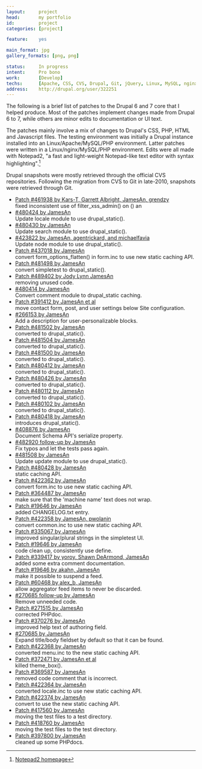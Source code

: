 ```yaml
---
layout:     project
head:       my portfolio
id:         project
categories: [project]

feature:    yes

main_format: jpg
gallery_formats: [png, png]

status:     In progress
intent:     Pro bono
work:       [Develop]
techs:      [Apache, CSS, CVS, Drupal, Git, jQuery, Linux, MySQL, nginx, PHP, XHTML]
address:    http://drupal.org/user/322251
---
```

The following is a brief list of patches to the Drupal 6 and 7 core that I helped produce. Most of the patches implement changes made from Drupal 6 to 7, while others are minor edits to documentation or UI text.

The patches mainly involve a mix of changes to Drupal's CSS, PHP, HTML and Javascript files. The testing environment was initially a Drupal instance installed into an Linux/Apache/MySQL/PHP environment. Latter patches were written in a Linux/nginx/MySQL/PHP environment. Edits were all made with Notepad2, "a fast and light-weight Notepad-like text editor with syntax highlighting".[^1]

Drupal snapshots were mostly retrieved through the official CVS repositories. Following the migration from CVS to Git in late-2010, snapshots were retrieved through Git.

[^1]: [Notepad2 homepage](http://www.flos-freeware.ch/notepad2.html)

<ul>
  <li><a href="http://drupal.org/commitlog/commit/2/e5e3d279e299b00890e86f8fa2f4b48ca1ce9948" rel="nofollow external">Patch #461938 by Kars-T, Garrett Albright, JamesAn, grendzy</a><br/> fixed inconsistent use of filter_xss_admin() on () an</li>
  <li><a href="http://drupal.org/commitlog/commit/2/6b4aa3080f37c589b7d7cb30fecae450f1ac3abc" rel="nofollow external">#480424 by JamesAn</a><br/> Update locale module to use drupal_static().</li>
  <li><a href="http://drupal.org/commitlog/commit/2/2aed502f93be8ce40a90f31759a8619389d96959" rel="nofollow external">#480430 by JamesAn</a><br/> Update search module to use drupal_static().</li>
  <li><a href="http://drupal.org/commitlog/commit/2/311a25cae3a7ce411138466c474bf24b0e758210" rel="nofollow external">#423822 by JamesAn, agentrickard, and michaelfavia</a><br/> Update node module to use drupal_static().</li>
  <li><a href="http://drupal.org/commitlog/commit/2/1b521566bb9777c177e1d89eb6091d946ff300f0" rel="nofollow external">Patch #437018 by JamesAn</a><br/> convert form_options_flatten() in form.inc to use new static caching API.</li>
  <li><a href="http://drupal.org/commitlog/commit/2/e8b82e0ba44faf30b71a3b19477497a24ddc466c" rel="nofollow external">Patch #481498 by JamesAn</a><br/> convert simpletest to drupal_static().</li>
  <li><a href="http://drupal.org/commitlog/commit/2/e66f235ac4a84a92d0430587c284954f18705bab" rel="nofollow external">Patch #489402 by Jody Lynn JamesAn</a><br/> removing unused code.</li>
  <li><a href="http://drupal.org/commitlog/commit/2/097ea891f1276389ff458b5842d44b8c5db9b41a" rel="nofollow external">#480414 by JamesAn</a><br/> Convert comment module to drupal_static caching.</li>
  <li><a href="http://drupal.org/commitlog/commit/2/daedf71b7c1683a21df35e2f9d8660e89deeea62" rel="nofollow external">Patch #391412 by JamesAn et al</a><br/> move contact form, post, and user settings below Site configuration.</li>
  <li><a href="http://drupal.org/commitlog/commit/2/ece9032afd035bbe4ca55b6fd671df03b96b4e35" rel="nofollow external">#266153 by JamesAn</a><br/> Add a description for user-personalizable blocks.</li>
  <li><a href="http://drupal.org/commitlog/commit/2/1931f3b9d4e8f281dfa240373059f8c1f35e7c4f" rel="nofollow external">Patch #481502 by JamesAn</a><br/> converted to drupal_static().</li>
  <li><a href="http://drupal.org/commitlog/commit/2/fd96af92411341f9d672f9ba69c0a94c4b597fe8" rel="nofollow external">Patch #481504 by JamesAn</a><br/> converted to drupal_static().</li>
  <li><a href="http://drupal.org/commitlog/commit/2/43b21cffddeaf50b5690888c66fd2eb179d3d8d1" rel="nofollow external">Patch #481500 by JamesAn</a><br/> converted to drupal_static().</li>
  <li><a href="http://drupal.org/commitlog/commit/2/8322883918d3f4351cf05596bef0c3ec587968a9" rel="nofollow external">Patch #480412 by JamesAn</a><br/> converted to drupal_static().</li>
  <li><a href="http://drupal.org/commitlog/commit/2/eb0839b984cec146a3580cc40e00a58650e460d1" rel="nofollow external">Patch #480426 by JamesAn</a><br/> converted to drupal_static().</li>
  <li><a href="http://drupal.org/commitlog/commit/2/2af96209f174ad35f1568b2f7f9b8947e632a5a4" rel="nofollow external">Patch #480112 by JamesAn</a><br/> converted to drupal_static().</li>
  <li><a href="http://drupal.org/commitlog/commit/2/c5f4624fe72f2588be8e360fe7957fd47fc4795e" rel="nofollow external">Patch #480102 by JamesAn</a><br/> converted to drupal_static().</li>
  <li><a href="http://drupal.org/commitlog/commit/2/709bb0a19a6a55dd409f7a5ffde2afab767599a2" rel="nofollow external">Patch #480418 by JamesAn</a><br/> introduces drupal_static().</li>
  <li><a href="http://drupal.org/commitlog/commit/2/469471fddeb365d73fc932ab660c72a8be6c901b" rel="nofollow external">#408876 by JamesAn</a><br/> Document Schema API's serialize property.</li>
  <li><a href="http://drupal.org/commitlog/commit/2/d907375fc1b57cd7511cba85fdaa4c9a81a532bd" rel="nofollow external">#482920 follow-up by JamesAn</a><br/> Fix typos and let the tests pass again.</li>
  <li><a href="http://drupal.org/commitlog/commit/2/3780e8a6c208a668462fc44d7f32b8385611d8bf" rel="nofollow external">#481508 by JamesAn</a><br/> Update update module to use drupal_static().</li>
  <li><a href="http://drupal.org/commitlog/commit/2/19a6c84f7c25b2eb5a539b083999c2365b23f230" rel="nofollow external">Patch #480428 by JamesAn</a><br/> static caching API.</li>
  <li><a href="http://drupal.org/commitlog/commit/2/4f2e13f50376a9032f8157563aeb6eede34433eb" rel="nofollow external">Patch #422362 by JamesAn</a><br/> convert form.inc to use new static caching API.</li>
  <li><a href="http://drupal.org/commitlog/commit/2/b8f18b39c29b5297d76037ba8ac69941baaaab86" rel="nofollow external">Patch #364487 by JamesAn</a><br/> make sure that the 'machine name' text does not wrap.</li>
  <li><a href="http://drupal.org/commitlog/commit/2/ec78fef144b70854d2a9b770c135960cd9ad8517" rel="nofollow external">Patch #19646 by JamesAn</a><br/> added CHANGELOG.txt entry.</li>
  <li><a href="http://drupal.org/commitlog/commit/2/3876e6acc6661926d756031d335ea634f2c19c0a" rel="nofollow external">Patch #422358 by JamesAn, pwolanin</a><br/> convert common.inc to use new static caching API.</li>
  <li><a href="http://drupal.org/commitlog/commit/2/23309d1022b4a401a4d8992ba0c10ba5d9b722ef" rel="nofollow external">Patch #335067 by JamesAn</a><br/> improved singular/plural strings in the simpletest UI.</li>
  <li><a href="http://drupal.org/commitlog/commit/2/6e93e567e4f3dd1e1e4c34162f8fd13c3b8b2632" rel="nofollow external">Patch #19646 by JamesAn</a><br/> code clean up, consistently use define.</li>
  <li><a href="http://drupal.org/commitlog/commit/2/119141276c54bccd18becf8c3dd673e93eb22ddd" rel="nofollow external">Patch #339417 by yoroy, Shawn DeArmond, JamesAn</a><br/> added some extra comment documentation.</li>
  <li><a href="http://drupal.org/commitlog/commit/2/556f62f81a35dbef8b648fde1c23a71a3487a7b6" rel="nofollow external">Patch #19646 by akahn, JamesAn</a><br/> make it possible to suspend a feed.</li>
  <li><a href="http://drupal.org/commitlog/commit/2/e8c674647ecd15720b62c86ef8bd11d05df5ce9f" rel="nofollow external">Patch #60468 by alex_b, JamesAn</a><br/> allow aggregator feed items to never be discarded.</li>
  <li><a href="http://drupal.org/commitlog/commit/2/8550540b511967961c095fc085c8cc8062c424f3" rel="nofollow external">#270685 follow-up by JamesAn</a><br/> Remove unneeded code.</li>
  <li><a href="http://drupal.org/commitlog/commit/2/11067d384d4120ff515b5f0066cd93923cdd6107" rel="nofollow external">Patch #271515 by JamesAn</a><br/> corrected PHPdoc.</li>
  <li><a href="http://drupal.org/commitlog/commit/2/160e652819ae49e9e72f460b3cc0090b0a0d9c76" rel="nofollow external">Patch #370276 by JamesAn</a><br/> improved help text of authoring field.</li>
  <li><a href="http://drupal.org/commitlog/commit/2/7138a5d5d005232f91ae629b4d5baec64d0697fa" rel="nofollow external">#270685 by JamesAn</a><br/> Expand title/body fieldset by default so that it can be found.</li>
  <li><a href="http://drupal.org/commitlog/commit/2/b90912c8851bbb5d7c740694be54d801a08ec3b0" rel="nofollow external">Patch #422368 by JamesAn</a><br/> converted menu.inc to the new static caching API.</li>
  <li><a href="http://drupal.org/commitlog/commit/2/e81096f5bc509b650aba39ce1868efa066aa8152" rel="nofollow external">Patch #372471 by JamesAn et al</a><br/> killed theme_box().</li>
  <li><a href="http://drupal.org/commitlog/commit/2/1de1293df0077fb2e17248e826607ab0004e9851" rel="nofollow external">Patch #369587 by JamesAn</a><br/> removed code comment that is incorrect.</li>
  <li><a href="http://drupal.org/commitlog/commit/2/2704385be8ddaf98a209695551a73ff05dbcee91" rel="nofollow external">Patch #422364 by JamesAn</a><br/> converted locale.inc to use new static caching API.</li>
  <li><a href="http://drupal.org/commitlog/commit/2/ce4df7b66b9b7475b28eaaf3ca92f043f511cf3e" rel="nofollow external">Patch #422374 by JamesAn</a><br/> convert to use the new static caching API.</li>
  <li><a href="http://drupal.org/commitlog/commit/2/238c2a61e6337c6cca094a06ee90667c2ada5988" rel="nofollow external">Patch #417560 by JamesAn</a><br/> moving the test files to a test directory.</li>
  <li><a href="http://drupal.org/commitlog/commit/2/f3c784ae4090883d12d768c50ff7445610f917db" rel="nofollow external">Patch #418760 by JamesAn</a><br/> moving the test files to the test directory.</li>
  <li><a href="http://drupal.org/commitlog/commit/2/c403b16006428696815d3fc8fc9640c976d80e13" rel="nofollow external">Patch #397800 by JamesAn</a><br/> cleaned up some PHPdocs.</li>
</ul>
